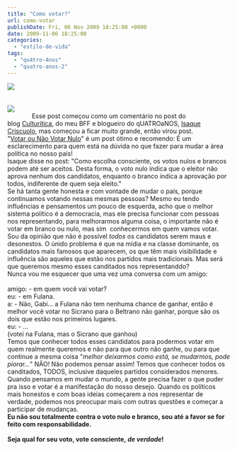 ```yaml
---
title: "Como votar?"
url: como-votar
publishDate: Fri, 06 Nov 2009 18:25:00 +0000
date: 2009-11-06 18:25:00
categories: 
  - "estilo-de-vida"
tags: 
  - "qu4tro-4nos"
  - "quatro-anos-2"
---
```

<div><a href="http://www.quatroanos.blog.br/"><img border="0" src="http://2.bp.blogspot.com/_BzqI_RDZ6O4/SvRpv_GgwpI/AAAAAAAABO4/c6MM3i55CmM/s320/QUATROANOSSAASD.PNG"></a><br></div><div><span><span></span></span><br><span></span><br><div><span><a href="http://4.bp.blogspot.com/_BzqI_RDZ6O4/SvRpuTQkwPI/AAAAAAAABOw/q9bwu1Okmws/s1600-h/urna_eletronica_voto.jpg" imageanchor="1"><span><img border="0" src="http://4.bp.blogspot.com/_BzqI_RDZ6O4/SvRpuTQkwPI/AAAAAAAABOw/q9bwu1Okmws/s200/urna_eletronica_voto.jpg"></span></a></span><br></div><div><span><span><span><span></span></span></span><span><span>              Esse post começou como um comentário no post do blog </span><a href="http://www.culturitica.blogspot.com/"><span><span>Culturítica</span></span></a><span>, do meu BFF e blogueiro do qUATROaNOS, </span><a href="http://www.twitter.com/isaquecriscuolo"><span><span>Isaque Criscuolo</span></span></a><span>, mas começou a ficar muito grande, então virou post.</span></span></span><br></div><div><span><span><span><span>               </span></span><span>"</span><a href="http://culturitica.blogspot.com/2009/10/votar-nulo-ou-nao-votar.html"><span><span>Votar ou Não Votar Nulo</span></span></a><span>" é um post ótimo e recomendo: É um esclarecimento para quem está na dúvida no que fazer para mudar a área política no nosso país!</span></span></span><br></div><div><span><span><span><span>               </span></span></span><span><span>Isaque disse no post: "Como escolha consciente, os votos nulos e brancos podem até ser aceitos. Desta forma, o voto nulo indica que o eleitor não aprova nenhum dos candidatos, enquanto o branco indica a aprovação por todos, indiferente de quem seja eleito."</span></span></span><br></div><div><span><span><span><span>               </span></span></span><span><span>Se há tanta gente honesta e com vontade de mudar o país, porque continuamos votando nessas mesmas pessoas? Mesmo eu tendo influências e pensamentos um pouco de esquerda, acho que o melhor sistema político é a democracia, mas ele precisa funcionar com pessoas nos representando, para melhorarmos alguma coisa, o importante não é votar em branco ou nulo, mas sim  conhecermos em quem vamos votar. </span></span></span><br></div><div><span><span><span><span>               </span></span><span>Sou da opinião que não é possível </span><i><span>todos </span></i><span>os candidatos serem maus e desonestos. O únido problema é que na mídia e na classe dominante, os candidatos mais famosos que aparecem, os que têm mais visibilidade e influência são aqueles que estão nos partidos mais tradicionais. Mas será que queremos mesmo esses canditados nos representanddo? </span></span></span><br></div><div><span><span><span><span>               </span></span><span>Nunca vou me esquecer que uma vez uma conversa com um amigo:</span></span></span><br></div><div><span><span><span><br></span> </span><span><span>amigo: - em quem você vai votar?</span></span></span><br></div><div><span><span><span>eu: - em Fulana.</span></span></span><br></div><div><span><span><span>a: - Não, Gabi... a Fulana não tem nenhuma chance de ganhar, então é melhor você votar no Sicrano para o Beltrano não ganhar, porque são os dois que estão nos primeiros lugares.</span></span></span><br></div><div><span><span><span>eu: - ...</span></span></span><br><span><span>(votei na Fulana, mas o Sicrano que ganhou)</span></span><br></div><div><span><span><span><span>               </span></span><span>Temos que conhecer todos esses candidatos para podermos votar em quem realmente queremos e não para que outro não ganhe, ou para que continue a mesma coisa "</span><i><span>melhor deixarmos como está, se mudarmos, pode piorar...</span></i><span>" NÃO! Não podemos pensar assim! Temos que conhecer todos os canditados, TODOS, inclusive daqueles partidos considerados menores. </span></span></span><br></div><div><span><span><span><span>               </span></span><span>Quando pensamos em mudar o mundo, a gente precisa fazer o que puder pra isso e votar é a manifestação do nosso desejo. Quando os políticos mais honestos e com boas ideias começarem a nos representar de verdade, podemos nos preocupar mais com outras questões e começar a participar de mudanças.</span></span></span><br></div><div><span><span><span><span><span><b><span><span>               </span></span><span>Eu não sou totalmente contra o voto nulo e branco, sou até a favor se for feito com responsabilidade. </span></b></span></span></span></span></span><br><span><span><b><span><br></span> </b></span><span><span><b></b></span></span><span><span><span><span><b><span>Seja qual for seu voto, vote consciente, </span><i><span>de verdade</span></i><span>!</span></b></span></span></span></span></span><br></div><span></span><br></div><div><span><br></span><br></div><div><span><span><br></span></span><br></div>
